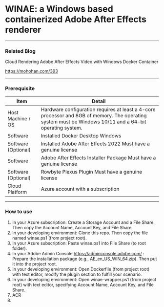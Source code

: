 # WINAE: a Windows based containerized Adobe After Effects renderer

---------------


### Related Blog

Cloud Rendering Adobe After Effects Video with Windows Docker Container

https://mohohan.com/393

---------------

### Prerequisite

| Item | Detail |
|-------------------|----------------------------------------------------------------------------------------------------------------------------------------------------------|
| Host Machine / OS | Hardware configuration requires at least a 4-core processor and 8GB of memory. The operating system must be Windows 10/11 and a 64-bit operating system. |
| Software | Installed Docker Desktop Windows |
| Software (Optional) | Installed Adobe After Effects 2022 Must have a genuine license |
| Software | Adobe After Effects Installer Package Must have a genuine license |
| Software (Optional) | Rowbyte Plexus Plugin Must have a genuine license |
| Cloud Platform | Azure account with a subscription |

---------------

### How to use

1. In your Azure subscription: Create a Storage Account and a File Share. Then copy the Account Name, Account Key, and File Share.
2. In your developing environment: Clone this repo. Then copy the file named winae.ps1 (from project root).
3. In your Azure subscription: Paste winae.ps1 into File Share (to root folder).
4. In your Adobe Admin Console https://adminconsole.adobe.com/ : Prepare the installation package (e.g., AE_en_US_WIN_64.zip). Then put it into the project root.
5. In your developing environment: Open Dockerfile (from project root) with text editor, modify the plugin section to fulfill your scenario.
6. In your developing environment: Open winae-wrapper.ps1 (from project root) with text editor, specifying Account Name, Account Key, and File Share.
7. <TBA> ACR
8. <TBA>